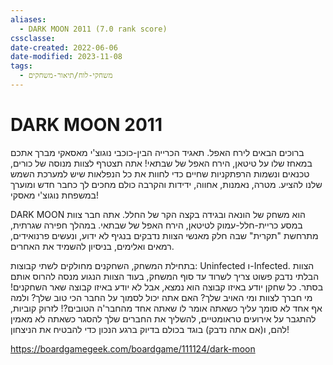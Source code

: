 ```yaml
---
aliases:
  - DARK MOON 2011 (7.0 rank score)
cssclasse: 
date-created: 2022-06-06
date-modified: 2023-11-08
tags:
  - משחקי-לוח/תיאור-משחקים
---
```


# DARK MOON 2011

ברוכים הבאים לירח האפל. תאגיד הכרייה הבין-כוכבי נוגוצ'י מאסאקי מברך אתכם במאחז שלו על טיטאן, הירח האפל של שבתאי! אתה תצטרף לצוות מנוסה של כורים, טכנאים ונשמות הרפתקניות שחיים כדי לחוות את כל הנפלאות שיש למערכת השמש שלנו להציע. מטרה, נאמנות, אחווה, ידידות והקרבה כולם מחכים לך כחבר חדש ומוערך במשפחת נוגוצ'י מאסקי!

DARK MOON הוא משחק של הונאה ובגידה בקצה הקר של החלל.
אתה חבר צוות במסע כריית-חלל-עמוק לטיטאן, הירח האפל של שבתאי. במהלך חפירה שגרתית, מתרחשת "תקרית" שבה חלק מאנשי הצוות נדבקים בנגיף לא ידוע, ונעשים פרנואידים, רמאים ואלימים, בניסיון להשמיד את האחרים.

בתחילת המשחק, השחקנים מחולקים לשתי קבוצות: Uninfected ו-Infected. הצוות הבלתי נדבק פשוט צריך לשרוד עד סוף המשחק, בעוד הצוות הנגוע מנסה להרוס אותם בסתר. כל שחקן יודע באיזו קבוצה הוא נמצא, אבל לא יודע באיזו קבוצה שאר השחקנים! מי חברך לצוות ומי האויב שלך? האם אתה יכול לסמוך על החבר הכי טוב שלך? ולמה אף אחד לא סומך עליך כשאתה אומר לו שאתה אחד מהחבר'ה הטובים?!
לזרוק קוביות, להתגבר על אירועים טראומטיים, להשליך את החברים שלך להסגר כשאתה לא מאמין להם, ו(אם אתה נדבק) בוגד בכולם בדיוק ברגע הנכון כדי להבטיח את הניצחון!

https://boardgamegeek.com/boardgame/111124/dark-moon
